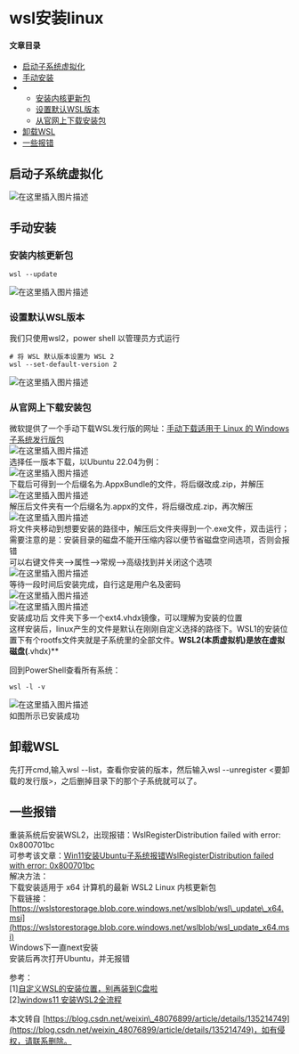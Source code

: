 # <span id="jump1">wsl安装linux </span> 

#### 文章目录

*   [启动子系统虚拟化](about:blank#_2)
*   [手动安装](about:blank#_4)
*   *   [安装内核更新包](about:blank#_5)
    *   [设置默认WSL版本](about:blank#WSL_12)
    *   [从官网上下载安装包](about:blank#_21)
*   [卸载WSL](about:blank#WSL_48)
*   [一些报错](about:blank#_51)

[](https://blog.csdn.net/weixin_48076899/article/details/135214749)启动子系统虚拟化
---------------------------------------------------------------------------

![在这里插入图片描述](https://i-blog.csdnimg.cn/blog_migrate/cd6b0e2ddbbb5bc8db9f91a4727912aa.png)

[](https://blog.csdn.net/weixin_48076899/article/details/135214749)手动安装
-----------------------------------------------------------------------

### [](https://blog.csdn.net/weixin_48076899/article/details/135214749)安装内核更新包

```
wsl --update

```

![在这里插入图片描述](https://i-blog.csdnimg.cn/blog_migrate/23f587dd90b76bf26575147297fb0a02.png)

### [](https://blog.csdn.net/weixin_48076899/article/details/135214749)设置默认WSL版本

我们只使用wsl2，power shell 以管理员方式运行

```
# 将 WSL 默认版本设置为 WSL 2
wsl --set-default-version 2

```

![在这里插入图片描述](https://i-blog.csdnimg.cn/blog_migrate/6d6504644a5c0e41dcf8440394a289e1.png)

### [](https://blog.csdn.net/weixin_48076899/article/details/135214749)从官网上下载安装包

微软提供了一个手动下载WSL发行版的网址：[手动下载适用于 Linux 的 Windows 子系统发行版包](https://learn.microsoft.com/zh-cn/windows/wsl/install-manual#step-4---download-the-linux-kernel-update-package)  
![在这里插入图片描述](https://i-blog.csdnimg.cn/blog_migrate/9eaf44979c7afb461a29ff9481f6f749.png)  
选择任一版本下载，以Ubuntu 22.04为例：  
![在这里插入图片描述](https://i-blog.csdnimg.cn/blog_migrate/3da6bf5dc6b188c821dff3dff985968a.png)  
下载后可得到一个后缀名为.AppxBundle的文件，将后缀改成.zip，并解压  
![在这里插入图片描述](https://i-blog.csdnimg.cn/blog_migrate/bd94b1fca66fe3d460c55c670731e3a7.png)  
解压后文件夹有一个后缀名为.appx的文件，将后缀改成.zip，再次解压  
![在这里插入图片描述](https://i-blog.csdnimg.cn/blog_migrate/35b41077c18d67851a36ef6270e2cab5.png)  
将文件夹移动到想要安装的路径中，解压后文件夹得到一个.exe文件，双击运行；  
需要注意的是：安装目录的磁盘不能开压缩内容以便节省磁盘空间选项，否则会报错  
可以右键文件夹–>属性–>常规–>高级找到并关闭这个选项  
![在这里插入图片描述](https://i-blog.csdnimg.cn/blog_migrate/2feb447dd78e195ee0c1524910c55071.png)  
等待一段时间后安装完成，自行这是用户名及密码  
![在这里插入图片描述](https://i-blog.csdnimg.cn/blog_migrate/2e8a71418df692546d0bb58f3372221a.png)  
![在这里插入图片描述](https://i-blog.csdnimg.cn/blog_migrate/ad2bcefa33169714949a224f12d94784.png)  
安装成功后 文件夹下多一个ext4.vhdx镜像，可以理解为安装的位置  
这样安装后，linux产生的文件是默认在刚刚自定义选择的路径下。WSL1的安装位置下有个rootfs文件夹就是子系统里的全部文件。**WSL2(本质虚拟机)是放在虚拟磁盘(**.vhdx)\*\*

回到PowerShell查看所有系统：

```
wsl -l -v

```

![在这里插入图片描述](https://i-blog.csdnimg.cn/blog_migrate/b7d1fa0e3b5378c427ba7ad85e13a23f.png)  
如图所示已安装成功

[](https://blog.csdn.net/weixin_48076899/article/details/135214749)卸载WSL
------------------------------------------------------------------------

先打开cmd,输入wsl --list，查看你安装的版本，然后输入wsl --unregister <要卸载的发行版>，之后删掉目录下的那个子系统就可以了。

[](https://blog.csdn.net/weixin_48076899/article/details/135214749)一些报错
-----------------------------------------------------------------------

重装系统后安装WSL2，出现报错：WslRegisterDistribution failed with error: 0x800701bc  
可参考该文章：[Win11安装Ubuntu子系统报错WslRegisterDistribution failed with error: 0x800701bc](https://blog.csdn.net/microsoft_mos/article/details/123627295?spm=1001.2014.3001.5506)  
解决方法：  
下载安装适用于 x64 计算机的最新 WSL2 Linux 内核更新包  
下载链接：[https://wslstorestorage.blob.core.windows.net/wslblob/wsl\_update\_x64.msi](https://wslstorestorage.blob.core.windows.net/wslblob/wsl_update_x64.msi)  
Windows下一直next安装  
安装后再次打开Ubuntu，并无报错

参考：  
\[1\][自定义WSL的安装位置，别再装到C盘啦](https://zhuanlan.zhihu.com/p/263089007)  
\[2\][windows11 安装WSL2全流程](https://blog.csdn.net/u011119817/article/details/130745551)

 

本文转自 [https://blog.csdn.net/weixin\_48076899/article/details/135214749](https://blog.csdn.net/weixin_48076899/article/details/135214749)，如有侵权，请联系删除。